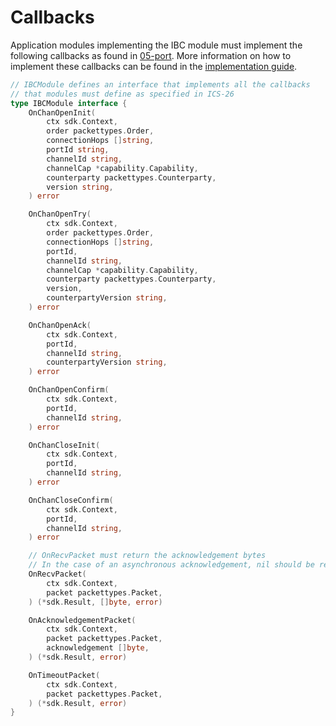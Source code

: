 <!--
order: 5
-->

# Callbacks

Application modules implementing the IBC module must implement the following callbacks as found in [05-port](../05-port/types/module.go).
More information on how to implement these callbacks can be found in the [implementation guide](../../../../docs/ibc/custom.md).

```go
// IBCModule defines an interface that implements all the callbacks
// that modules must define as specified in ICS-26
type IBCModule interface {
	OnChanOpenInit(
		ctx sdk.Context,
		order packettypes.Order,
		connectionHops []string,
		portId string,
		channelId string,
		channelCap *capability.Capability,
		counterparty packettypes.Counterparty,
		version string,
	) error

	OnChanOpenTry(
		ctx sdk.Context,
		order packettypes.Order,
		connectionHops []string,
		portId,
		channelId string,
		channelCap *capability.Capability,
		counterparty packettypes.Counterparty,
		version,
		counterpartyVersion string,
	) error

	OnChanOpenAck(
		ctx sdk.Context,
		portId,
		channelId string,
		counterpartyVersion string,
	) error

	OnChanOpenConfirm(
		ctx sdk.Context,
		portId,
		channelId string,
	) error

	OnChanCloseInit(
		ctx sdk.Context,
		portId,
		channelId string,
	) error

	OnChanCloseConfirm(
		ctx sdk.Context,
		portId,
		channelId string,
	) error

	// OnRecvPacket must return the acknowledgement bytes
	// In the case of an asynchronous acknowledgement, nil should be returned.
	OnRecvPacket(
		ctx sdk.Context,
		packet packettypes.Packet,
	) (*sdk.Result, []byte, error)

	OnAcknowledgementPacket(
		ctx sdk.Context,
		packet packettypes.Packet,
		acknowledgement []byte,
	) (*sdk.Result, error)

	OnTimeoutPacket(
		ctx sdk.Context,
		packet packettypes.Packet,
	) (*sdk.Result, error)
}
```

